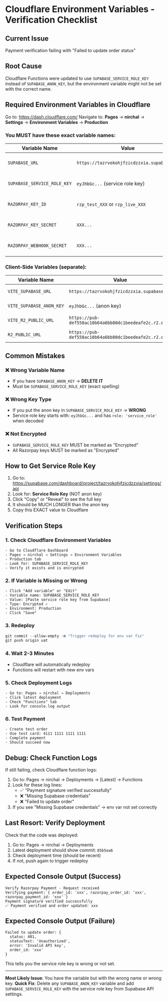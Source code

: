# Cloudflare Environment Variables - Verification Checklist

## Current Issue
Payment verification failing with "Failed to update order status"

## Root Cause
Cloudflare Functions were updated to use `SUPABASE_SERVICE_ROLE_KEY` instead of `SUPABASE_ANON_KEY`, but the environment variable might not be set with the correct name.

## Required Environment Variables in Cloudflare

Go to: https://dash.cloudflare.com/
Navigate to: **Pages** → **nirchal** → **Settings** → **Environment Variables** → **Production**

### You MUST have these exact variable names:

| Variable Name | Value | Type | Status |
|--------------|-------|------|--------|
| `SUPABASE_URL` | `https://tazrvokohjfzicdzzxia.supabase.co` | Plain text | ✅ Should exist |
| `SUPABASE_SERVICE_ROLE_KEY` | `eyJhbGc...` (service role key) | 🔒 Encrypted | ⚠️ **CHECK THIS** |
| `RAZORPAY_KEY_ID` | `rzp_test_XXX` or `rzp_live_XXX` | 🔒 Encrypted | ✅ Should exist |
| `RAZORPAY_KEY_SECRET` | `XXX...` | 🔒 Encrypted | ✅ Should exist |
| `RAZORPAY_WEBHOOK_SECRET` | `XXX...` | 🔒 Encrypted | ✅ Should exist |

### Client-Side Variables (separate):
| Variable Name | Value | Type |
|--------------|-------|------|
| `VITE_SUPABASE_URL` | `https://tazrvokohjfzicdzzxia.supabase.co` | Plain text |
| `VITE_SUPABASE_ANON_KEY` | `eyJhbGc...` (anon key) | Plain text |
| `VITE_R2_PUBLIC_URL` | `https://pub-def558ac10b64a6bb80dc1beedeafe2c.r2.dev` | Plain text |
| `R2_PUBLIC_URL` | `https://pub-def558ac10b64a6bb80dc1beedeafe2c.r2.dev` | Plain text |

## Common Mistakes

### ❌ Wrong Variable Name
- If you have `SUPABASE_ANON_KEY` → **DELETE IT**
- Must be `SUPABASE_SERVICE_ROLE_KEY` (exact spelling)

### ❌ Wrong Key Type
- If you put the anon key in `SUPABASE_SERVICE_ROLE_KEY` → **WRONG**
- Service role key starts with: `eyJhbGc...` and has `role: 'service_role'` when decoded

### ❌ Not Encrypted
- `SUPABASE_SERVICE_ROLE_KEY` MUST be marked as "Encrypted"
- All Razorpay keys MUST be marked as "Encrypted"

## How to Get Service Role Key

1. Go to: https://supabase.com/dashboard/project/tazrvokohjfzicdzzxia/settings/api
2. Look for: **Service Role Key** (NOT anon key)
3. Click "Copy" or "Reveal" to see the full key
4. It should be MUCH LONGER than the anon key
5. Copy this EXACT value to Cloudflare

## Verification Steps

### 1. Check Cloudflare Environment Variables
```
- Go to Cloudflare Dashboard
- Pages → nirchal → Settings → Environment Variables
- Production tab
- Look for: SUPABASE_SERVICE_ROLE_KEY
- Verify it exists and is encrypted
```

### 2. If Variable is Missing or Wrong
```
- Click "Add variable" or "Edit"
- Variable name: SUPABASE_SERVICE_ROLE_KEY
- Value: [Paste service role key from Supabase]
- Type: Encrypted ✓
- Environment: Production
- Click "Save"
```

### 3. Redeploy
```powershell
git commit --allow-empty -m "Trigger redeploy for env var fix"
git push origin uat
```

### 4. Wait 2-3 Minutes
- Cloudflare will automatically redeploy
- Functions will restart with new env vars

### 5. Check Deployment Logs
```
- Go to: Pages → nirchal → Deployments
- Click latest deployment
- Check "Functions" tab
- Look for console.log output
```

### 6. Test Payment
```
- Create test order
- Use test card: 4111 1111 1111 1111
- Complete payment
- Should succeed now
```

## Debug: Check Function Logs

If still failing, check Cloudflare function logs:
1. Go to: Pages → nirchal → Deployments → [Latest] → Functions
2. Look for these log lines:
   - ✅ "Payment signature verified successfully"
   - ❌ "Missing Supabase credentials"
   - ❌ "Failed to update order"
3. If you see "Missing Supabase credentials" → env var not set correctly

## Last Resort: Verify Deployment

Check that the code was deployed:
1. Go to: Pages → nirchal → Deployments
2. Latest deployment should show commit: `85b5ea6`
3. Check deployment time (should be recent)
4. If not, push again to trigger redeploy

## Expected Console Output (Success)

```
Verify Razorpay Payment - Request received
Verifying payment: { order_id: 'xxx', razorpay_order_id: 'xxx', razorpay_payment_id: 'xxx' }
Payment signature verified successfully
✅ Payment verified and order updated: xxx
```

## Expected Console Output (Failure)

```
Failed to update order: {
  status: 401,
  statusText: 'Unauthorized',
  error: 'Invalid API key',
  order_id: 'xxx'
}
```

This tells you the service role key is wrong or not set.

---

**Most Likely Issue**: You have the variable but with the wrong name or wrong key.
**Quick Fix**: Delete any `SUPABASE_ANON_KEY` variable and add `SUPABASE_SERVICE_ROLE_KEY` with the service role key from Supabase API settings.
